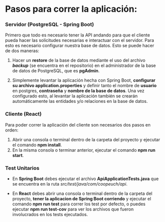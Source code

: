 # **Pasos para correr la aplicación:**

### Servidor (PostgreSQL - Spring Boot)

Primero que todo es necesario tener la API andando para que el cliente pueda hacer las solicitudes necesarias e interactuar con el servidor. Para esto es necesario configurar nuestra base de datos. Esto se puede hacer de dos maneras:

1. Hacer un **restore** de la base de datos mediante el uso del archivo ***backup***  (se encuentra en el repositorio) en el administrador de la base de datos de PostgreSQL, que es **pgAdmin**.

2. Simplemente levantar la aplicación hecha con Spring Boot, **configurar su archivo application.properties** y definir tanto el nombre de **usuario** en postgres, **contraseña** y **nombre de la base de datos**. Una vez configurado esto, al levantar la aplicación también se crearán automáticamente las entidades y/o relaciones en la base de datos.

### Cliente (React)

Para poder correr la aplicación del cliente son necesarios dos pasos en orden:
1. Abrir una consola o terminal dentro de la carpeta del proyecto y ejecutar el comando **npm install**.
2. En la misma consola o terminar anterior, ejecutar el comando **npm run start**.

### Test Unitarios

- En **Spring Boot** debes ejecutar el archivo **ApiApplicationTests.java** que se encuentra en la ruta *src/test/java/com/coopeuch/api*.

- En **React** debes abrir una consola o terminal dentro de la carpeta del proyecto, **tener la aplicacion de Spring Boot corriendo** y ejecutar el comando **npm run test** para correr los test por defecto, o puedes ejecutar **npm run test-cov** para ver los archivos que fueron involucrados en los tests ejecutados.
